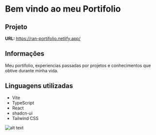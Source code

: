 # Bem vindo ao meu Portifolio

## Projeto
**URL:** https://ran-portifolio.netlify.app/

## Informações

Meu portifolio, experiencias passadas por projetos e conhecimentos que obtive durante minha vida.

## Linguagens utilizadas

- Vite
- TypeScript
- React
- shadcn-ui
- Tailwind CSS

![alt text](image.png)
